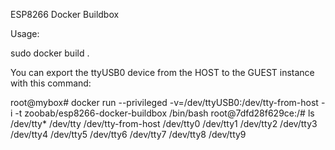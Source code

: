ESP8266 Docker Buildbox

Usage:

sudo docker build .

You can export the ttyUSB0 device from the HOST to the GUEST instance with this command:

root@mybox# docker run --privileged -v=/dev/ttyUSB0:/dev/tty-from-host -i -t zoobab/esp8266-docker-buildbox /bin/bash
root@7dfd28f629ce:/# ls /dev/tty*
/dev/tty  /dev/tty-from-host  /dev/tty0  /dev/tty1  /dev/tty2
/dev/tty3  /dev/tty4  /dev/tty5  /dev/tty6  /dev/tty7  /dev/tty8
/dev/tty9
